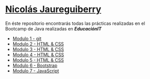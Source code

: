 <h1><u>Nicola&#769s Jaureguiberry</u></h1>

<p>En &eacuteste repositorio encontrara&#769s todas las pra&#769cticas realizadas en el Bootcamp de Java realizadas en <b><em>EducaciónIT</em></b></p>

<ul>
    <li><a href="https://github.com/NJaureguiberry/Bootcamp-njaureguiberry/tree/M1-Git/M1">Modulo 1 - git</a></li>
    <li><a href="https://github.com/NJaureguiberry/Bootcamp-njaureguiberry/tree/M2-HTML">Modulo 2 - HTML & CSS</a></li>
    <li><a href="https://github.com/NJaureguiberry/Bootcamp-njaureguiberry/blob/M3-HTML/README.md">Modulo 3 - HTML & CSS</a></li>    
    <li><a href="https://github.com/NJaureguiberry/Bootcamp-njaureguiberry/blob/M4-HTML/README.md">Modulo 4 - HTML & CSS</a></li>    
    <li><a href="https://github.com/NJaureguiberry/Bootcamp-njaureguiberry/blob/M5-HTML/README.md">Modulo 5 - HTML & CSS</a></li>
    <li><a href="https://github.com/NJaureguiberry/Bootcamp-njaureguiberry/tree/M6-Bootstrap">Modulo 6 - Bootstrap</a></li>
    <li><a href="https://github.com/NJaureguiberry/Bootcamp-njaureguiberry/tree/M7-JS">Modulo 7 - JavaScript</a></li>
</ul>

